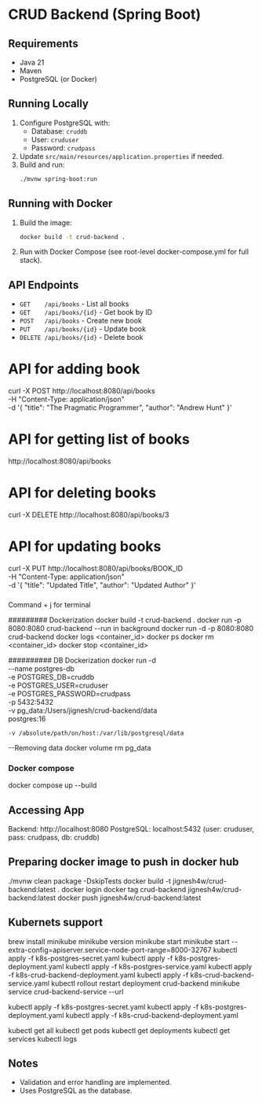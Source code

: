 # CRUD Backend (Spring Boot)

## Requirements
- Java 21
- Maven
- PostgreSQL (or Docker)

## Running Locally
1. Configure PostgreSQL with:
   - Database: `cruddb`
   - User: `cruduser`
   - Password: `crudpass`
2. Update `src/main/resources/application.properties` if needed.
3. Build and run:
   ```sh
   ./mvnw spring-boot:run
   ```

## Running with Docker
1. Build the image:
   ```sh
   docker build -t crud-backend .
   ```
2. Run with Docker Compose (see root-level docker-compose.yml for full stack).

## API Endpoints
- `GET    /api/books`         - List all books
- `GET    /api/books/{id}`    - Get book by ID
- `POST   /api/books`         - Create new book
- `PUT    /api/books/{id}`    - Update book
- `DELETE /api/books/{id}`    - Delete book

# API for adding book
curl -X POST http://localhost:8080/api/books \
  -H "Content-Type: application/json" \
  -d '{
    "title": "The Pragmatic Programmer",
    "author": "Andrew Hunt"
  }'
# API for getting list of books
http://localhost:8080/api/books

# API for deleting books
curl -X DELETE http://localhost:8080/api/books/3

# API for updating books
curl -X PUT http://localhost:8080/api/books/BOOK_ID \
  -H "Content-Type: application/json" \
  -d '{
    "title": "Updated Title",
    "author": "Updated Author"
  }'

###
Command + j for terminal

######### Dockerization
docker build -t crud-backend .
docker run -p 8080:8080 crud-backend
--run in background
docker run -d -p 8080:8080 crud-backend
docker logs <container_id>
docker ps
docker rm <container_id>
docker stop <container_id>

########## DB Dockerization
docker run -d \
  --name postgres-db \
  -e POSTGRES_DB=cruddb \
  -e POSTGRES_USER=cruduser \
  -e POSTGRES_PASSWORD=crudpass \
  -p 5432:5432 \
  -v pg_data:/Users/jignesh/crud-backend/data \
  postgres:16

    -v /absolute/path/on/host:/var/lib/postgresql/data
--Removing data
docker volume rm pg_data

### Docker compose
docker compose up --build

## Accessing App
Backend: http://localhost:8080
PostgreSQL: localhost:5432 (user: cruduser, pass: crudpass, db: cruddb)

## Preparing docker image to push in docker hub
./mvnw clean package -DskipTests
docker build -t jignesh4w/crud-backend:latest .
docker login
docker tag crud-backend jignesh4w/crud-backend:latest
docker push jignesh4w/crud-backend:latest

## Kubernets support
brew install minikube
minikube version
minikube start
minikube start --extra-config=apiserver.service-node-port-range=8000-32767
   kubectl apply -f k8s-postgres-secret.yaml
   kubectl apply -f k8s-postgres-deployment.yaml
   kubectl apply -f k8s-postgres-service.yaml
   kubectl apply -f k8s-crud-backend-deployment.yaml
   kubectl apply -f k8s-crud-backend-service.yaml
   kubectl rollout restart deployment crud-backend
minikube service crud-backend-service --url

   kubectl apply -f k8s-postgres-secret.yaml
   kubectl apply -f k8s-postgres-deployment.yaml
   kubectl apply -f k8s-crud-backend-deployment.yaml

kubectl get all
kubectl get pods
kubectl get deployments
kubectl get services
kubectl logs <pod-name>

## Notes
- Validation and error handling are implemented.
- Uses PostgreSQL as the database. 